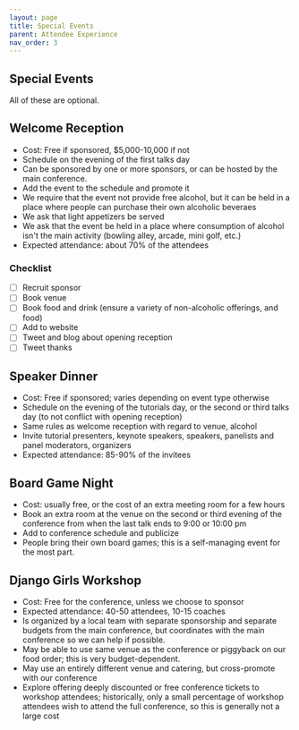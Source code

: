 ```yaml
---
layout: page
title: Special Events 
parent: Attendee Experience 
nav_order: 3
---
```


## Special Events 

All of these are optional. 

## Welcome Reception

- Cost: Free if sponsored, $5,000-10,000 if not 
- Schedule on the evening of the first talks day 
- Can be sponsored by one or more sponsors, or can be hosted by the main conference. 
- Add the event to the schedule and promote it 
- We require that the event not provide free alcohol, but it can be held in a place where people can purchase their own alcoholic beveraes 
- We ask that light appetizers be served 
- We ask that the event be held in a place where consumption of alcohol isn't the main activity (bowling alley, arcade, mini golf, etc.)
- Expected attendance: about 70% of the attendees

### Checklist 

- [ ] Recruit sponsor 
- [ ] Book venue 
- [ ] Book food and drink (ensure a variety of non-alcoholic offerings, and food)
- [ ] Add to website 
- [ ] Tweet and blog about opening reception 
- [ ] Tweet thanks

## Speaker Dinner 

- Cost: Free if sponsored; varies depending on event type otherwise 
- Schedule on the evening of the tutorials day, or the second or third talks day (to not conflict with opening reception)
- Same rules as welcome reception with regard to venue, alcohol
- Invite tutorial presenters, keynote speakers, speakers, panelists and panel moderators, organizers
- Expected attendance: 85-90% of the invitees

## Board Game Night 

- Cost: usually free, or the cost of an extra meeting room for a few hours 
- Book an extra room at the venue on the second or third evening of the conference from when the last talk ends to 9:00 or 10:00 pm 
- Add to conference schedule and publicize 
- People bring their own board games; this is a self-managing event for the most part. 

## Django Girls Workshop 

- Cost: Free for the conference, unless we choose to sponsor 
- Expected attendance: 40-50 attendees, 10-15 coaches 
- Is organized by a local team with separate sponsorship and separate budgets from the main conference, but coordinates with the main conference so we can help if possible. 
- May be able to use same venue as the conference or piggyback on our food order; this is very budget-dependent. 
- May use an entirely different venue and catering, but cross-promote with our conference 
- Explore offering deeply discounted or free conference tickets to workshop attendees; historically, only a small percentage of workshop attendees wish to attend the full conference, so this is generally not a large cost 